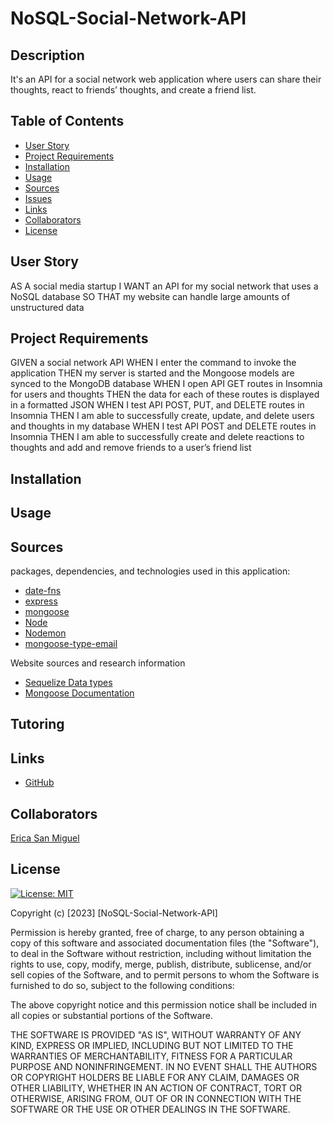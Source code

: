 # NoSQL-Social-Network-API

## Description
It's an API for a social network web application where users can share their thoughts, react to friends’ thoughts, and create a friend list.

## Table of Contents
* [User Story](#user-story)
* [Project Requirements](#project-requirements)
* [Installation](#installation)
* [Usage](#usage)
* [Sources](#sources)
* [Issues](#issues)
* [Links](#links)
* [Collaborators](#collaborators)
* [License](#license)

## User Story
AS A social media startup
I WANT an API for my social network that uses a NoSQL database
SO THAT my website can handle large amounts of unstructured data

## Project Requirements
GIVEN a social network API
WHEN I enter the command to invoke the application
THEN my server is started and the Mongoose models are synced to the MongoDB database
WHEN I open API GET routes in Insomnia for users and thoughts
THEN the data for each of these routes is displayed in a formatted JSON
WHEN I test API POST, PUT, and DELETE routes in Insomnia
THEN I am able to successfully create, update, and delete users and thoughts in my database
WHEN I test API POST and DELETE routes in Insomnia
THEN I am able to successfully create and delete reactions to thoughts and add and remove friends to a user’s friend list

## Installation

## Usage


## Sources
packages, dependencies, and technologies used in this application:

* [date-fns](https://www.npmjs.com/package/date-fns)
* [express](https://expressjs.com/)
* [mongoose](https://www.npmjs.com/package/mongoose)
* [Node](https://nodejs.org/en/docs)
* [Nodemon](https://nodemon.io/)
* [mongoose-type-email](https://www.npmjs.com/package/mongoose-type-email)


Website sources and research information 
- [Sequelize Data types](https://sequelize.org/docs/v7/models/data-types/)
- [Mongoose Documentation](https://mongoosejs.com/docs/guide.html)

Tutoring
- 


## Links

- [GitHub](https://github.com/erica-210/NoSQL-Social-Network-API)

## Collaborators
[Erica San Miguel](https://github.com/erica-210)

## License
[![License: MIT](https://img.shields.io/badge/License-MIT-yellow.svg)](https://opensource.org/licenses/MIT)

Copyright (c) [2023] [NoSQL-Social-Network-API]

Permission is hereby granted, free of charge, to any person obtaining a copy
of this software and associated documentation files (the "Software"), to deal
in the Software without restriction, including without limitation the rights
to use, copy, modify, merge, publish, distribute, sublicense, and/or sell
copies of the Software, and to permit persons to whom the Software is
furnished to do so, subject to the following conditions:

The above copyright notice and this permission notice shall be included in all
copies or substantial portions of the Software.

THE SOFTWARE IS PROVIDED "AS IS", WITHOUT WARRANTY OF ANY KIND, EXPRESS OR
IMPLIED, INCLUDING BUT NOT LIMITED TO THE WARRANTIES OF MERCHANTABILITY,
FITNESS FOR A PARTICULAR PURPOSE AND NONINFRINGEMENT. IN NO EVENT SHALL THE
AUTHORS OR COPYRIGHT HOLDERS BE LIABLE FOR ANY CLAIM, DAMAGES OR OTHER
LIABILITY, WHETHER IN AN ACTION OF CONTRACT, TORT OR OTHERWISE, ARISING FROM,
OUT OF OR IN CONNECTION WITH THE SOFTWARE OR THE USE OR OTHER DEALINGS IN THE
SOFTWARE.